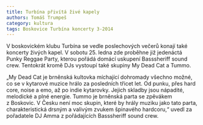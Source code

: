 ```yaml
---
title: Turbína přivítá živé kapely
authors: Tomáš Trumpeš
category: kultura
tags: Boskovice Turbína koncerty 3-2014
---
```


V boskovickém klubu Turbína se vedle poslechových večerů konají také koncerty živých kapel. V sobotu 25. ledna zde proběhne již jedenáctá Punky Reggae Party, kterou pořádá domácí uskupení Basssheriff sound crew. Tentokrát kromě DJs vystoupí také skupiny My Dead Cat a Tummo.

„My Dead Cat je brněnská kultovka míchající dohromady všechno možné, co se v kytarové muzice hrálo za posledních třicet let. Od punku, přes hard core, noise a emo, až po indie kytarovky. Jejich skladby jsou nápadité, melodické a plné energie. Tummo je brněnská parta se zpěvákem z Boskovic. V Česku není moc skupin, které by hrály muziku jako tato parta, charakteristická drsným a valivým zvukem špinavého hardcoru,“ uvedl za pořadatele DJ Amma z pořádajících Basssheriff sound crew.